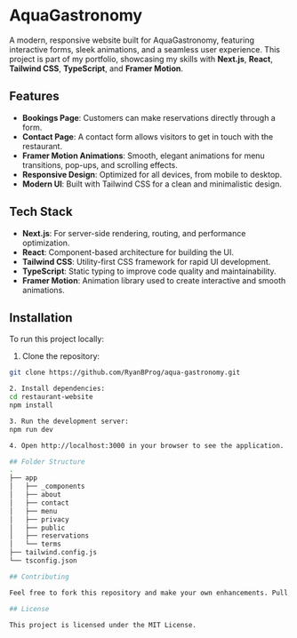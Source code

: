 # AquaGastronomy

A modern, responsive website built for AquaGastronomy, featuring interactive forms, sleek animations, and a seamless user experience. This project is part of my portfolio, showcasing my skills with **Next.js**, **React**, **Tailwind CSS**, **TypeScript**, and **Framer Motion**.

## Features

- **Bookings Page**: Customers can make reservations directly through a form.
- **Contact Page**: A contact form allows visitors to get in touch with the restaurant.
- **Framer Motion Animations**: Smooth, elegant animations for menu transitions, pop-ups, and scrolling effects.
- **Responsive Design**: Optimized for all devices, from mobile to desktop.
- **Modern UI**: Built with Tailwind CSS for a clean and minimalistic design.

## Tech Stack

- **Next.js**: For server-side rendering, routing, and performance optimization.
- **React**: Component-based architecture for building the UI.
- **Tailwind CSS**: Utility-first CSS framework for rapid UI development.
- **TypeScript**: Static typing to improve code quality and maintainability.
- **Framer Motion**: Animation library used to create interactive and smooth animations.

## Installation

To run this project locally:

1. Clone the repository:

```bash
git clone https://github.com/RyanBProg/aqua-gastronomy.git

2. Install dependencies:
cd restaurant-website
npm install

3. Run the development server:
npm run dev

4. Open http://localhost:3000 in your browser to see the application.

## Folder Structure
.
├── app
│   ├── _components
│   ├── about
│   ├── contact
│   ├── menu
│   ├── privacy
│   ├── public
│   ├── reservations
│   └── terms
├── tailwind.config.js
└── tsconfig.json

## Contributing

Feel free to fork this repository and make your own enhancements. Pull requests are welcome!

## License

This project is licensed under the MIT License.

```
